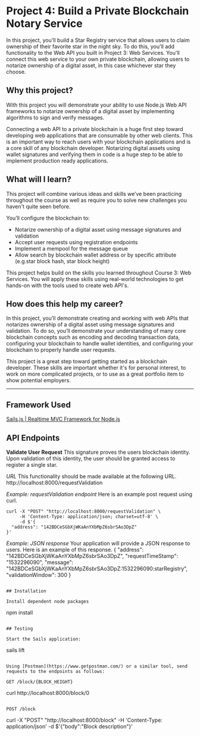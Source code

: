 # Project 4: Build a Private Blockchain Notary Service

In this project, you'll build a Star Registry service that allows users to claim ownership of their favorite star in the night sky. To do this, you'll add functionality to the Web API you built in Project 3: Web Services. You'll connect this web service to your own private blockchain, allowing users to notarize ownership of a digital asset, in this case whichever star they choose.

## Why this project?
With this project you will demonstrate your ability to use Node.js Web API frameworks to notarize ownership of a digital asset by implementing algorithms to sign and verify messages.

Connecting a web API to a private blockchain is a huge first step toward developing web applications that are consumable by other web clients. This is an important way to reach users with your blockchain applications and is a core skill of any blockchain developer. Notarizing digital assets using wallet signatures and verifying them in code is a huge step to be able to implement production ready applications.

## What will I learn?
This project will combine various ideas and skills we’ve been practicing throughout the course as well as require you to solve new challenges you haven't quite seen before.

You’ll configure the blockchain to:
* Notarize ownership of a digital asset using message signatures and validation
* Accept user requests using registration endpoints
* Implement a mempool for the message queue
* Allow search by blockchain wallet address or by specific attribute (e.g.star block hash, star block height)

This project helps build on the skills you learned throughout Course 3: Web Services. You will apply these skills using real-world technologies to get hands-on with the tools used to create web API's.

## How does this help my career?
In this project, you’ll demonstrate creating and working with web APIs that notarizes ownership of a digital asset using message signatures and validation. To do so, you’ll demonstrate your understanding of many core blockchain concepts such as encoding and decoding transaction data, configuring your blockchain to handle wallet identities, and configuring your blockchain to properly handle user requests.

This project is a great step toward getting started as a blockchain developer. These skills are important whether it's for personal interest, to work on more complicated projects, or to use as a great portfolio item to show potential employers.

---
## Framework Used

[Sails.js | Realtime MVC Framework for Node.js](https://sailsjs.com/)

## API Endpoints

**Validate User Request**
This signature proves the users blockchain identity. Upon validation of this identity, the user should be granted access to register a single star.

*URL*
This functionality should be made available at the following URL.
http://localhost:8000/requestValidation


*Example: requestValidation endpoint*
Here is an example post request using curl.
```
curl -X "POST" "http://localhost:8000/requestValidation" \
     -H 'Content-Type: application/json; charset=utf-8' \
     -d $'{
  "address": "142BDCeSGbXjWKaAnYXbMpZ6sbrSAo3DpZ"
}'
```
*Example: JSON response*
Your application will provide a JSON response to users. Here is an example of this response.
{
  "address": "142BDCeSGbXjWKaAnYXbMpZ6sbrSAo3DpZ",
  "requestTimeStamp": "1532296090",
  "message": "142BDCeSGbXjWKaAnYXbMpZ6sbrSAo3DpZ:1532296090:starRegistry",
  "validationWindow": 300
}
```

## Installation

Install dependent node packages

```
npm install
```

## Testing

Start the Sails application:

```
sails lift
```

Using [Postman](https://www.getpostman.com/) or a similar tool, send requests to the endpoints as follows:

GET /block/{BLOCK_HEIGHT}

```
 curl http://localhost:8000/block/0
```

POST /block

```
curl -X "POST" "http://localhost:8000/block" -H 'Content-Type: application/json' -d $'{"body":"Block description"}'
```
